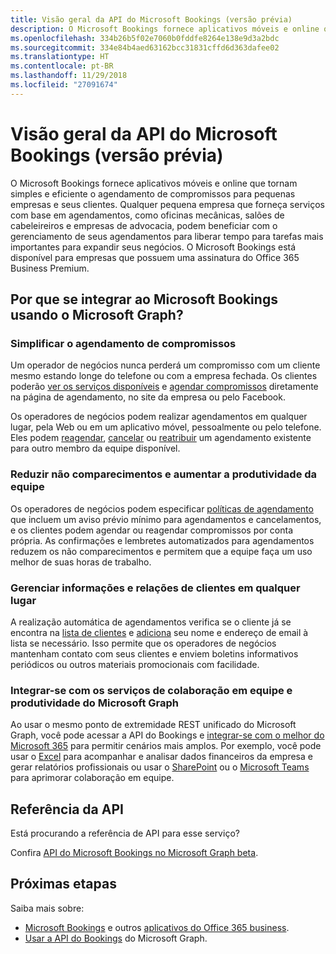 ```yaml
---
title: Visão geral da API do Microsoft Bookings (versão prévia)
description: O Microsoft Bookings fornece aplicativos móveis e online que tornam simples e eficiente o agendamento de compromissos para pequenas empresas e seus clientes. Qualquer pequena empresa que forneça serviços com base em agendamentos, como oficinas mecânicas, salões de cabeleireiros e empresas de advocacia, podem beneficiar com o gerenciamento de seus agendamentos para liberar tempo para tarefas mais importantes para expandir seus negócios. O Microsoft Bookings está disponível para empresas que possuem uma assinatura do Office 365 Business Premium.
ms.openlocfilehash: 334b26b5f02e7060b0fddfe8264e138e9d3a2bdc
ms.sourcegitcommit: 334e84b4aed63162bcc31831cffd6d363dafee02
ms.translationtype: HT
ms.contentlocale: pt-BR
ms.lasthandoff: 11/29/2018
ms.locfileid: "27091674"
---
```

# <a name="microsoft-bookings-api-overview-preview"></a>Visão geral da API do Microsoft Bookings (versão prévia)

O Microsoft Bookings fornece aplicativos móveis e online que tornam simples e eficiente o agendamento de compromissos para pequenas empresas e seus clientes. Qualquer pequena empresa que forneça serviços com base em agendamentos, como oficinas mecânicas, salões de cabeleireiros e empresas de advocacia, podem beneficiar com o gerenciamento de seus agendamentos para liberar tempo para tarefas mais importantes para expandir seus negócios. O Microsoft Bookings está disponível para empresas que possuem uma assinatura do Office 365 Business Premium.

## <a name="why-integrate-with-microsoft-bookings-using-microsoft-graph"></a>Por que se integrar ao Microsoft Bookings usando o Microsoft Graph?

### <a name="streamline-appointment-booking"></a>Simplificar o agendamento de compromissos
Um operador de negócios nunca perderá um compromisso com um cliente mesmo estando longe do telefone ou com a empresa fechada. Os clientes poderão [ver os serviços disponíveis](/graph/api/bookingbusiness-list-services?view=graph-rest-beta) e [agendar compromissos](/graph/api/bookingbusiness-post-appointments?view=graph-rest-beta) diretamente na página de agendamento, no site da empresa ou pelo Facebook. 

Os operadores de negócios podem realizar agendamentos em qualquer lugar, pela Web ou em um aplicativo móvel, pessoalmente ou pelo telefone. Eles podem [reagendar](/graph/api/bookingappointment-update?view=graph-rest-beta), [cancelar](/graph/api/bookingappointment-cancel?view=graph-rest-beta) ou [reatribuir](/graph/api/bookingappointment-update?view=graph-rest-beta) um agendamento existente para outro membro da equipe disponível. 

### <a name="reduce-no-shows-and-increase-productivity-of-the-staff"></a>Reduzir não comparecimentos e aumentar a produtividade da equipe
Os operadores de negócios podem especificar [políticas de agendamento](/graph/api/resources/bookingschedulingpolicy?view=graph-rest-beta) que incluem um aviso prévio mínimo para agendamentos e cancelamentos, e os clientes podem agendar ou reagendar compromissos por conta própria. As confirmações e lembretes automatizados para agendamentos reduzem os não comparecimentos e permitem que a equipe faça um uso melhor de suas horas de trabalho. 

### <a name="manage-customer-information-and-relationships-from-anywhere"></a>Gerenciar informações e relações de clientes em qualquer lugar
A realização automática de agendamentos verifica se o cliente já se encontra na [lista de clientes](/graph/api/bookingbusiness-list-customers?view=graph-rest-beta) e [adiciona](/graph/api/bookingbusiness-post-customers?view=graph-rest-beta) seu nome e endereço de email à lista se necessário. Isso permite que os operadores de negócios mantenham contato com seus clientes e enviem boletins informativos periódicos ou outros materiais promocionais com facilidade.

### <a name="integrate-with-productivity-and-team-collaboration-services-in-microsoft-graph"></a>Integrar-se com os serviços de colaboração em equipe e produtividade do Microsoft Graph
Ao usar o mesmo ponto de extremidade REST unificado do Microsoft Graph, você pode acessar a API do Bookings e [integrar-se com o melhor do Microsoft 365](overview-major-services.md) para permitir cenários mais amplos. Por exemplo, você pode usar o [Excel](excel-concept-overview.md#generate-reports-and-analyze-results) para acompanhar e analisar dados financeiros da empresa e gerar relatórios profissionais ou usar o [SharePoint](sharepoint-concept-overview.md) ou o [Microsoft Teams](teams-concept-overview.md) para aprimorar colaboração em equipe.

## <a name="api-reference"></a>Referência da API
Está procurando a referência de API para esse serviço?

Confira [API do Microsoft Bookings no Microsoft Graph beta](/graph/api/resources/booking-api-overview?view=graph-rest-beta).


## <a name="next-steps"></a>Próximas etapas

Saiba mais sobre:

- 
  [Microsoft Bookings](https://support.office.com/pt-BR/article/Publish-your-business-calendar-online-with-Microsoft-Bookings-47403d64-a067-4754-9ae9-00157244c27d) e outros [aplicativos do Office 365 business](https://support.office.com/en-us/article/manage-your-business-apps-in-the-business-center-47eca808-cf96-42ba-83e8-55daf18e49dc?ui=en-US&rs=en-US&ad=US).
- [Usar a API do Bookings](/graph/api/resources/booking-api-overview?view=graph-rest-beta) do Microsoft Graph.

